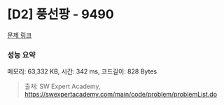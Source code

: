 # [D2] 풍선팡 - 9490 

[문제 링크](https://swexpertacademy.com/main/code/problem/problemDetail.do?contestProbId=AXAerAPaVXMDFARP) 

### 성능 요약

메모리: 63,332 KB, 시간: 342 ms, 코드길이: 828 Bytes



> 출처: SW Expert Academy, https://swexpertacademy.com/main/code/problem/problemList.do